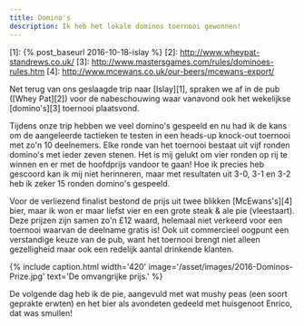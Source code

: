 ```yaml
---
title: Domino's
description: Ik heb het lokale dominos toernooi gewonnen!
---
```

[1]: {% post_baseurl 2016-10-18-islay %}
[2]: http://www.wheypat-standrews.co.uk/
[3]: http://www.mastersgames.com/rules/dominoes-rules.htm
[4]: http://www.mcewans.co.uk/our-beers/mcewans-export/

Net terug van ons geslaagde trip naar [Islay][1], spraken we af in de pub ([Whey Pat][2]) voor de nabeschouwing waar vanavond ook het wekelijkse [domino's][3] toernooi plaatsvond.

<a name="more"></a>

Tijdens onze trip hebben we veel domino's gespeeld en nu had ik de kans om de aangeleerde tactieken te testen in een heads-up knock-out toernooi met zo'n 10 deelnemers. Elke ronde van het toernooi bestaat uit vijf ronden domino's met ieder zeven stenen. Het is mij gelukt om vier ronden op rij te winnen en er met de hoofdprijs vandoor te gaan! Hoe ik precies heb gescoord kan ik mij niet herinneren, maar met resultaten uit 3-0, 3-1 en 3-2 heb ik zeker 15 ronden domino's gespeeld.

Voor de verliezend finalist bestond de prijs uit twee blikken [McEwans's][4] bier, maar ik won er maar liefst vier en een grote steak & ale pie (vleestaart). Deze prijzen zijn samen zo'n £12 waard, helemaal niet verkeerd voor een toernooi waarvan de deelname gratis is! Ook uit commercieel oogpunt een verstandige keuze van de pub, want het toernooi brengt niet alleen gezelligheid maar ook een redelijk aantal drinkende klanten.

{% include caption.html
    width='420'
    image='/asset/images/2016-Dominos-Prize.jpg'
    text='De omvangrijke prijs.'
%}

De volgende dag heb ik de pie, aangevuld met wat mushy peas (een soort geprakte erwten) en het bier als avondeten gedeeld met huisgenoot Enrico, dat was smullen!